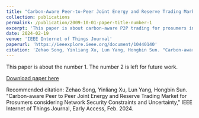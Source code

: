 ```yaml
---
title: "Carbon-Aware Peer-to-Peer Joint Energy and Reserve Trading Market for Prosumers in Distribution Networks"
collection: publications
permalink: /publication/2009-10-01-paper-title-number-1
excerpt: 'This paper is about carbon-aware P2P trading for prosumers in distribution networks.'
date: 2024-02-19
venue: 'IEEE Internet of Things Journal'
paperurl: 'https://ieeexplore.ieee.org/document/10440140'
citation: 'Zehao Song, Yinliang Xu, Lun Yang, Hongbin Sun. "Carbon-aware Peer to Peer Joint Energy and Reserve Trading Market for Prosumers considering Network Security Constraints and Uncertainty," IEEE Internet of Things Journal, Early Access, Feb. 2024.'
---
```

This paper is about the number 1. The number 2 is left for future work.

[Download paper here](_publications/Carbon-Aware_Peer-to-Peer_Joint_Energy_and_Reserve_Trading_Market_for_Prosumers_in_Distribution_Networks.pdf)

Recommended citation: Zehao Song, Yinliang Xu, Lun Yang, Hongbin Sun. "Carbon-aware Peer to Peer Joint Energy and Reserve Trading Market for Prosumers considering Network Security Constraints and Uncertainty," IEEE Internet of Things Journal, Early Access, Feb. 2024.
